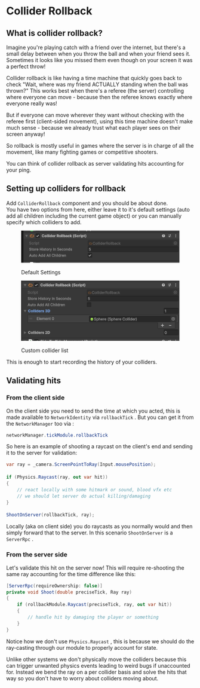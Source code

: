# Collider Rollback

## What is collider rollback?

Imagine you're playing catch with a friend over the internet, but there's a small delay between when you throw the ball and when your friend sees it. Sometimes it looks like you missed them even though on your screen it was a perfect throw!

Collider rollback is like having a time machine that quickly goes back to check "Wait, where was my friend ACTUALLY standing when the ball was thrown?" This works best when there's a referee (the server) controlling where everyone can move - because then the referee knows exactly where everyone really was!

But if everyone can move wherever they want without checking with the referee first (client-sided movement), using this time machine doesn't make much sense - because we already trust what each player sees on their screen anyway!

So rollback is mostly useful in games where the server is in charge of all the movement, like many fighting games or competitive shooters.

You can think of collider rollback as server validating hits accounting for your ping.

## Setting up colliders for rollback

Add `ColliderRollback` component and you should be about done.\
You have two options from here, either leave it to it's default settings (auto add all children including the current game object) or you can manually specify which colliders to add.

<figure><img src="../.gitbook/assets/image (27).png" alt=""><figcaption><p>Default Settings</p></figcaption></figure>

<figure><img src="../.gitbook/assets/image (28).png" alt=""><figcaption><p>Custom collider list</p></figcaption></figure>

This is enough to start recording the history of your colliders.

## Validating hits

### From the client side

On the client side you need to send the time at which you acted, this is made available to `NetworkIdentity` via `rollbackTick` . But you can get it from the `NetworkManager` too via :

```csharp
networkManager.tickModule.rollbackTick
```

So here is an example of shooting a raycast on the client's end and sending it to the server for validation:

```csharp
var ray = _camera.ScreenPointToRay(Input.mousePosition);

if (Physics.Raycast(ray, out var hit))
{
    // react locally with some hitmark or sound, blood vfx etc
    // we should let server do actual killing/damaging
}

ShootOnServer(rollbackTick, ray);
```

Locally (aka on client side) you do raycasts as you normally would and then simply forward that to the server. In this scenario `ShootOnServer` is a `ServerRpc` .

### From the server side

Let's validate this hit on the server now! This will require re-shooting the same ray accounting for the time difference like this:

```csharp
[ServerRpc(requireOwnership: false)]
private void Shoot(double preciseTick, Ray ray)
{
    if (rollbackModule.Raycast(preciseTick, ray, out var hit))
    {
        // handle hit by damaging the player or something
    }
}
```

Notice how we don't use `Physics.Raycast` , this is because we should do the ray-casting through our module to  properly account for state.

Unlike other systems we don't physically move the colliders because this can trigger unwanted physics events leading to weird bugs if unaccounted for. Instead we bend the ray on a per collider basis and solve the hits that way so you don't have to worry about colliders moving about.
